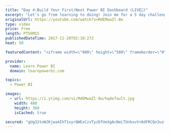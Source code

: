 ```yaml
---
title: "Day 4:Build Your First/Next Power BI Dashboard (LIVE🔴)"
excerpt: "Let's go from learning to doing! Join me for a 5 day challenge to build your first or next Power BI Dashboard. I will be going LIVE for 5 straight days, teaching a little bit each day, but focusing on answering your questions and helping you build your next dashboard. ==Complete Schedule Below== ∎ Day"
originalUrl: https://youtube.com/watch?v=MdEMwaZl-8w
type: video
price: Free
length: PT56M1S
publishedDateTime: 2017-11-20T02:10:27Z
heat: 50

featuredContent: "<iframe width=\"800\" height=\"500\" frameborder=\"0\" src=\"https://www.youtube.com/embed/MdEMwaZl-8w\" allow=\"accelerometer; autoplay; encrypted-media; gyroscope; picture-in-picture\" allowfullscreen></iframe>"

provider:
  name: Learn Power BI
  domain: learnpowerbi.com

topics:
  - Power BI

images:
  - url: https://i.ytimg.com/vi/MdEMwaZl-8w/hqdefault.jpg
    width: 480
    height: 360
    isCached: true

secured: "gUg32toWJKjwa4IhT1xyrQWExCzvTyzDfUeXgAcNeLTOnbxvV+8dFRCQo3uz+YqNq2XI9XvAnakVbLlPVE0gES1TXzV7REsPBAezXzA79Tx4nA4qvhRwEVL6uMBWcP2bBbWnvAREf4iRHGe+gpESZeIviyDlvXwZJZjHKaZFp+6vibySL7CHj+xqFr4/62POrG3yXnqOvbtrYNsujY6AgXpEcpMH3SsZR4BLk+/iUvV7To6kwsylQDAKTJXuNrw5jhFIco49wLyNcXPjdvuDOBNRy1NkHHNKj4SLLeXPI1ggtM4+WfTp6lVr6YmvK8K2FOrIySVZN3jSXKQjvY2O9Hj3KsB7nvAH9q/tXR3TJAeWHbonFbn4rfrYRdDXzsFNeGEDbMSPKcsLEjSsf3CAYEWHcRgpfasjFgto/0BMVjw=;zq2S6FLJsxXzw/SoFVftcQ=="
---
```



